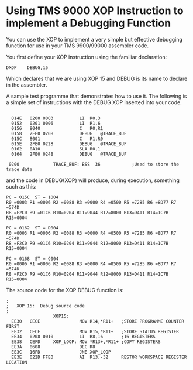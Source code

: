 # Using TMS 9000 XOP Instruction to implement a Debugging Function
You can use the XOP to implement a very simple but effective debugging function for use in your TMS 9900/99000 assembler code.

You first define your XOP instruction using the familiar declaration:

```
DXOP	DEBUG,15
```
Which declares that we are using XOP 15 and DEBUG is its name to declare in the assembler.

A sample test programme that demonstrates how to use it.   The following is a simple set of instructions
with the DEBUG XOP inserted into your code.

```
	 
  014E   0200 0003      	LI	R0,3
  0152   0201 0006      	LI	R1,6
  0156   8040           	C	R0,R1
  0158   2FE0 0208      	DEBUG	@TRACE_BUF
  015C   8001           	C	R1,R0
  015E   2FE0 0228      	DEBUG	@TRACE_BUF
  0162   0A10           	SLA	R0,1
  0164   2FE0 0248      	DEBUG	@TRACE_BUF

 0200             TRACE_BUF: BSS  36			;Used to store the trace data

```

and the code in DEBUG(XOP) will produce, during execution, something such as this:

```
PC = 015C  ST = 1004
R0 =0003 R1 =0006 R2 =0088 R3 =0000 R4 =0500 R5 =7285 R6 =8D77 R7 =574D
R8 =F2C0 R9 =01C6 R10=0204 R11=9044 R12=8000 R13=D411 R14=1C7B R15=0004

PC = 0162  ST = D004
R0 =0003 R1 =0006 R2 =0088 R3 =0000 R4 =0500 R5 =7285 R6 =8D77 R7 =574D
R8 =F2C0 R9 =01C6 R10=0204 R11=9044 R12=8000 R13=D411 R14=1C7B R15=0004

PC = 0168  ST = C004
R0 =0006 R1 =0006 R2 =0088 R3 =0000 R4 =0500 R5 =7285 R6 =8D77 R7 =574D
R8 =F2C0 R9 =01C6 R10=0204 R11=9044 R12=8000 R13=D411 R14=1C7B R15=0004
```

The source code for the XOP DEBUG function is:

```
;
; 	XOP 15:  Debug source code
;
                  XOP15:      
  EE30   CECE           	MOV	R14,*R11+	;STORE PROGRAMME COUNTER FIRST
  EE32   CECF           	MOV	R15,*R11+	;STORE STATUS REGISTER
  EE34   0208 0010      	LI	R8,16		;16 REGISTERS
  EE38   CEFD     XOP_LOOP:	MOV	*R13+,*R11+	;COPY REGISTERS
  EE3A   0608           	DEC	R8
  EE3C   16FD           	JNE	XOP_LOOP
  EE3E   022D FFE0      	AI	R13,-32		RESTOR WORKSPACE REGISTER LOCATION

```

